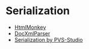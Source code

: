 # Serialization

- [HtmlMonkey](https://github.com/SoftCircuits/HtmlMonkey/)
- [DocXmlParser](https://www.nuget.org/packages/DocXmlParser/)
- [Serialization by PVS-Studio](https://habr.com/ru/company/pvs-studio/blog/304734/)
